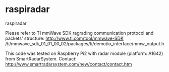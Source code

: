 # raspiradar
raspiradar

Please refer to TI mmWave SDK ragrading communication protocol and packets' structure:
  http://www.ti.com/tool/mmwave-SDK
  /ti/mmwave_sdk_01_01_00_02/packages/ti/demo/io_interface/mmw_output.h

This code was tested on Raspberry Pi2 with radar module (platform: A1642) from SmartRadarSystem. 
Contact: http://www.smartradarsystem.com/new/contact/contact.htm
